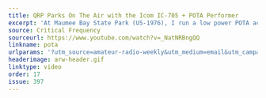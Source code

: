 ```yaml
---
title: QRP Parks On The Air with the Icom IC-705 + POTA Performer
excerpt: 'At Maumee Bay State Park (US-1976), I run a low power POTA activation with my Icom IC-705 and my homemade antenna designed by KJ6ER: the POTA PERformer.'
source: Critical Frequency
sourceurl: https://www.youtube.com/watch?v=_NatNRBngQQ
linkname: pota
urlparams: '?utm_source=amateur-radio-weekly&utm_medium=email&utm_campaign=newsletter'
headerimage: arw-header.gif
linktype: video
order: 17
issue: 397
---
```

